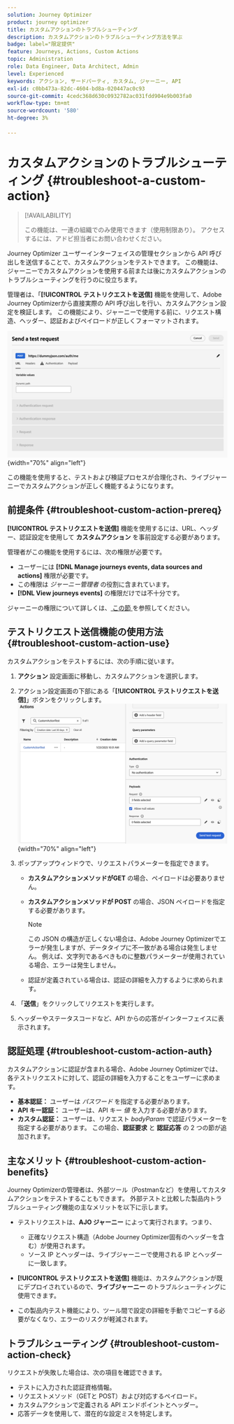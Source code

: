```yaml
---
solution: Journey Optimizer
product: journey optimizer
title: カスタムアクションのトラブルシューティング
description: カスタムアクションのトラブルシューティング方法を学ぶ
badge: label="限定提供"
feature: Journeys, Actions, Custom Actions
topic: Administration
role: Data Engineer, Data Architect, Admin
level: Experienced
keywords: アクション, サードパーティ, カスタム, ジャーニー, API
exl-id: c0bb473a-82dc-4604-bd8a-020447ac0c93
source-git-commit: 4cedc368d630c0932782ac031fdd904e9b003fa0
workflow-type: tm+mt
source-wordcount: '580'
ht-degree: 3%

---
```


# カスタムアクションのトラブルシューティング {#troubleshoot-a-custom-action}

>[!AVAILABILITY]
>
>この機能は、一連の組織でのみ使用できます（使用制限あり）。 アクセスするには、アドビ担当者にお問い合わせください。
>

Journey Optimizer ユーザーインターフェイスの管理セクションから API 呼び出しを送信することで、カスタムアクションをテストできます。 この機能は、ジャーニーでカスタムアクションを使用する前または後にカスタムアクションのトラブルシューティングを行うのに役立ちます。

管理者は、「**[!UICONTROL テストリクエストを送信]** 機能を使用して、Adobe Journey Optimizerから直接実際の API 呼び出しを行い、カスタムアクション設定を検証します。 この機能により、ジャーニーで使用する前に、リクエスト構造、ヘッダー、認証およびペイロードが正しくフォーマットされます。

![](assets/send-test-request.png){width="70%" align="left"}

この機能を使用すると、テストおよび検証プロセスが合理化され、ライブジャーニーでカスタムアクションが正しく機能するようになります。

## 前提条件 {#troubleshoot-custom-action-prereq}

**[!UICONTROL テストリクエストを送信]** 機能を使用するには、URL、ヘッダー、認証設定を使用して **カスタムアクション** を事前設定する必要があります。

管理者がこの機能を使用するには、次の権限が必要です。

* ユーザーには **[!DNL Manage journeys events, data sources and actions]** 権限が必要です。
* この権限は *ジャーニー管理者* の役割に含まれています。
* **[!DNL View journeys events]** の権限だけでは不十分です。

ジャーニーの権限について詳しくは、[ この節 ](../administration/high-low-permissions.md#journey-capability) を参照してください。

## テストリクエスト送信機能の使用方法 {#troubleshoot-custom-action-use}

カスタムアクションをテストするには、次の手順に従います。

1. **アクション** 設定画面に移動し、カスタムアクションを選択します。
1. アクション設定画面の下部にある「**[!UICONTROL テストリクエストを送信]**」ボタンをクリックします。
   ![ アクション設定パネルの「テストリクエストを送信」ボタン ](assets/test-request.png){width="70%" align="left"}
1. ポップアップウィンドウで、リクエストパラメーターを指定できます。

   * **カスタムアクションメソッドがGET** の場合、ペイロードは必要ありません。
   * **カスタムアクションメソッドが POST** の場合、JSON ペイロードを指定する必要があります。

     >[!NOTE]
     >
     >この JSON の構造が正しくない場合は、Adobe Journey Optimizerでエラーが発生しますが、データタイプに不一致がある場合は発生しません。 例えば、文字列であるべきものに整数パラメーターが使用されている場合、エラーは発生しません。

   * 認証が定義されている場合は、認証の詳細を入力するように求められます。

1. 「**送信**」をクリックしてリクエストを実行します。
1. ヘッダーやステータスコードなど、API からの応答がインターフェイスに表示されます。

## 認証処理 {#troubleshoot-custom-action-auth}

カスタムアクションに認証が含まれる場合、Adobe Journey Optimizerでは、各テストリクエストに対して、認証の詳細を入力することをユーザーに求めます。

* **基本認証：** ユーザーは *パスワード* を指定する必要があります。
* **API キー認証：** ユーザーは、API キー *値* を入力する必要があります。
* **カスタム認証：** ユーザーは、リクエスト *bodyParam* で認証パラメーターを指定する必要があります。 この場合、**認証要求** と **認証応答** の 2 つの節が追加されます。

## 主なメリット {#troubleshoot-custom-action-benefits}

Journey Optimizerの管理者は、外部ツール（Postmanなど）を使用してカスタムアクションをテストすることもできます。 外部テストと比較した製品内トラブルシューティング機能の主なメリットを以下に示します。

* テストリクエストは、**AJO ジャーニー** によって実行されます。つまり、

   * 正確なリクエスト構造（Adobe Journey Optimizer固有のヘッダーを含む）が使用されます。
   * ソース IP とヘッダーは、ライブジャーニーで使用される IP とヘッダーに一致します。

* **[!UICONTROL テストリクエストを送信]** 機能は、カスタムアクションが既にデプロイされているので、**ライブジャーニー** のトラブルシューティングに使用できます。

* この製品内テスト機能により、ツール間で設定の詳細を手動でコピーする必要がなくなり、エラーのリスクが軽減されます。

## トラブルシューティング {#troubleshoot-custom-action-check}

リクエストが失敗した場合は、次の項目を確認できます。

* テストに入力された認証資格情報。
* リクエストメソッド（GETと POST）および対応するペイロード。
* カスタムアクションで定義される API エンドポイントとヘッダー。
* 応答データを使用して、潜在的な設定ミスを特定します。
